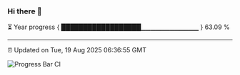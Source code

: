 ### Hi there 👋

⏳ Year progress { ██████████████████▁▁▁▁▁▁▁▁▁▁▁▁ } 63.09 %

---

⏰ Updated on Tue, 19 Aug 2025 06:36:55 GMT

![Progress Bar CI](https://github.com/ZhaoGui/ZhaoGui/workflows/Progress%20Bar%20CI/badge.svg)
